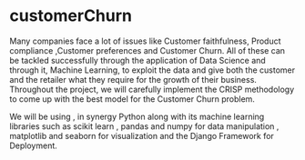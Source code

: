 # customerChurn
Many companies  face a lot of issues like Customer faithfulness, Product compliance ,Customer preferences and Customer Churn. All of these can be tackled successfully through the application of Data Science and through it, Machine Learning, to exploit the data and give both the customer and the retailer what they require for the growth of their business.
Throughout the project, we will carefully implement the CRISP methodology to come up with  the best model for the  Customer Churn problem.

We will be using , in synergy Python along with its machine learning libraries such as scikit learn , pandas and numpy for data manipulation , matplotlib and seaborn for visualization  and the Django Framework  for Deployment.
